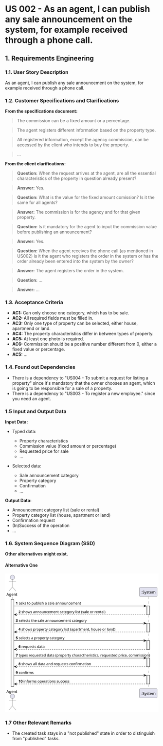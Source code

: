 # US 002 - As an agent, I can publish any sale announcement on the system, for example received through a phone call.

## 1. Requirements Engineering


### 1.1. User Story Description


As an agent, I can publish any sale announcement on the system, for example received through a phone call.


### 1.2. Customer Specifications and Clarifications


**From the specifications document:**

> The commission can be a fixed amount or a percentage.
 
> The agent registers different information based on the property type.

> All registered information, except the agency commission, can be accessed by the client who intends to buy the property.

> ...



**From the client clarifications:**

> **Question:** When the request arrives at the agent, are all the essential characteristics of the property in question already present?

> **Answer:** Yes.


> **Question:** What is the value for the fixed amount comission? Is it the same for all agents?

> **Answer:** The commission is for the agency and for that given property.


> **Question:** Is it mandatory for the agent to input the commission value before publishing an announcement?

> **Answer:** Yes.


> **Question:** When the agent receives the phone call (as mentioned in US002) is it the agent who registers the order in the system or has the order already been entered into the system by the owner?

> **Answer:** The agent registers the order in the system.


> **Question:** ...
 
> **Answer:** ... 
### 1.3. Acceptance Criteria


* **AC1:** Can only choose one category, which has to be sale.
* **AC2:** All required fields must be filled in.
* **AC3:** Only one type of property can be selected, either house, apartmend or land.
* **AC4:** The property characteristics differ in between types of property.
* **AC5:** At least one photo is required.
* **AC6:** Commission should be a positive number different from 0, either a fixed value or percentage.
* **AC5:** ...

### 1.4. Found out Dependencies


* There is a dependency to "US004 - To  submit a request for listing a property" since it's mandatory that the owner chooses an agent, which is going to be responsible for a sale of a property.
* There is a dependency to "US003 - To register a new employee." since you need an agent.


### 1.5 Input and Output Data


**Input Data:**

* Typed data:
    * Property characteristics
    * Commission value (fixed amount or percentage)
    * Requested price for sale
    * ...
    
* Selected data:
    * Sale announcement category
    * Property category
    * Confirmation 
    * ...

**Output Data:**

* Announcement category list (sale or rental)
* Property category list (house, apartment or land)
* Confirmation request
* (In)Success of the operation
* ...

### 1.6. System Sequence Diagram (SSD)

**Other alternatives might exist.**

#### Alternative One

![System Sequence Diagram - Alternative One](svg/us002-system-sequence-diagram.svg)

### 1.7 Other Relevant Remarks

* The created task stays in a "not published" state in order to distinguish from "published" tasks.